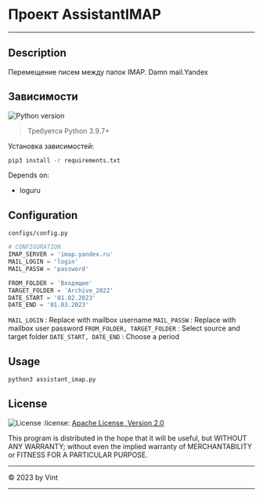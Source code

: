 
# Проект AssistantIMAP

---------------------------------------------------------

## Description

Перемещение писем между папок IMAP.
Damn mail.Yandex


## Зависимости

![Python version](https://img.shields.io/badge/python-3.9%2B-blue)
> Требуется Python 3.9.7+

Установка зависимостей:
```sh
pip3 install -r requirements.txt
```
Depends on:
- loguru

## Configuration

`configs/config.py`

```python
# CONFIGURATION
IMAP_SERVER = 'imap.yandex.ru'
MAIL_LOGIN = 'login'
MAIL_PASSW = 'password'

FROM_FOLDER = 'Входящие'
TARGET_FOLDER = 'Archive_2022'
DATE_START = '01.02.2023'
DATE_END = '01.03.2023'
```
``MAIL_LOGIN`` : Replace with mailbox username
``MAIL_PASSW`` : Replace with mailbox user password
``FROM_FOLDER, TARGET_FOLDER`` : Select source and target folder
``DATE_START, DATE_END`` : Choose a period


## Usage

```bash
python3 assistant_imap.py
```

## License

![License](https://img.shields.io/badge/license-Apache--2.0-blue)
:license:  [Apache License, Version 2.0](https://opensource.org/licenses/Apache-2.0)

This program is distributed in the hope that it will be useful, but WITHOUT ANY WARRANTY; without even the implied warranty of MERCHANTABILITY or FITNESS FOR A PARTICULAR PURPOSE.

____

:copyright: 2023 by Vint
____

